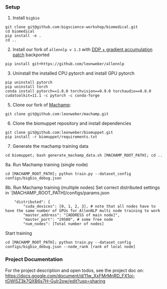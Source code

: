 ### Setup
1. Install `bigbio`
```
git clone git@github.com:bigscience-workshop/biomedical.git
cd biomedical
pip install -e .
cd ..
```
2. Install our fork of `allennlp v 1.3` with [DDP + gradient accumulation patch](https://github.com/allenai/allennlp/pull/5100) backported
```
pip install git+https://github.com/leonweber/allennlp
```
3. Uninstall the installed CPU pytorch and install GPU pytorch
```
pip uninstall pytorch
pip uninstall torch
conda install pytorch==1.8.0 torchvision==0.9.0 torchaudio==0.8.0 cudatoolkit=11.1 -c pytorch -c conda-forge
``` 
5. Clone our fork of [Machamp](https://github.com/machamp-nlp/machamp):
```
git clone git@github.com:leonweber/machamp.git
```
6. Clone the biomuppet repository and install dependencies
```
git clone git@github.com:leonweber/biomuppet.git
pip install -r biomuppet/requirements.txt
```
7. Generate the machamp training data
```
cd biomuppet; bash generate_machamp_data.sh [MACHAMP_ROOT_PATH]; cd ..
```
8a. Run Machamp training (single node)
```
cd [MACHAMP_ROOT_PATH]; python train.py --dataset_config configs/bigbio_debug.json
```
8b. Run Machamp training (multiple nodes)
Set correct distributed settings in `[MACHAMP_ROOT_PATH]/configs/params.json
```
    "distributed": {
        "cuda_devices": [0, 1, 2, 3], # note that all nodes have to have the same number of GPUs for AllenNLP multi node training to work
        "master_address": "[ADDRESS of main node]",
        "master_port": "29500", # some free node
        "num_nodes": [Total number of nodes]
```

Start training
```
cd [MACHAMP_ROOT_PATH]; python train.py --dataset_config configs/bigbio_debug.json --node_rank [rank of local node]
```

### Project Documentation
For the project description and open todos, see the project doc on:
https://docs.google.com/document/d/11w_XxFMrMnRD_FX1oi-tGWI5Z3k7QXB6s7H-GuIr2ow/edit?usp=sharing


